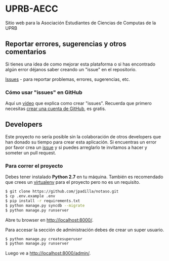 # UPRB-AECC

Sitio web para la Asociación Estudiantes de Ciencias de Computas de la UPRB

## Reportar errores, sugerencias y otros comentarios

Si tienes una idea de como mejorar esta plataforma o si has encontrado algún error déjanos saber creando un "issue" en el repositorio.

[Issues](https://github.com/eluciano11/aecc/issues) - para reportar problemas, errores, sugerencias, etc.

### Cómo usar "issues" en GitHub

Aquí un [vídeo](http://www.youtube.com/watch?v=TJlYiMp8FuY) que explica como crear "issues". Recuerda que primero necesitas [crear una cuenta de GitHub](https://github.com/join), es gratis.

## Developers

Este proyecto no sería posible sin la colaboración de otros developers que han donado su tiempo para crear esta aplicación. Si  encuentras un error por favor crea un [issue](https://github.com/eluciano11/aecc/issues) y si puedes arreglarlo te invitamos a hacer y someter un pull request.

### Para correr el proyecto

Debes tener instalado **Python 2.7** en tu máquina. También es recomendado que crees un [virtualenv](http://www.virtualenv.org/) para el proyecto pero no es un requisito.

```bash
$ git clone https://github.com/jpadilla/notaso.git
$ cp .env.example .env
$ pip install -r requirements.txt
$ python manage.py syncdb --migrate
$ python manage.py runserver
```

Abre tu browser en [http://localhost:8000/](http://localhost:8000/). 

Para accesar la sección de administración debes de crear un super usuario.

```bash
$ python manage.py createsuperuser
$ python manage.py runserver
```

Luego ve a [http://localhost:8000/admin/](http://localhost:8000/admin/).
